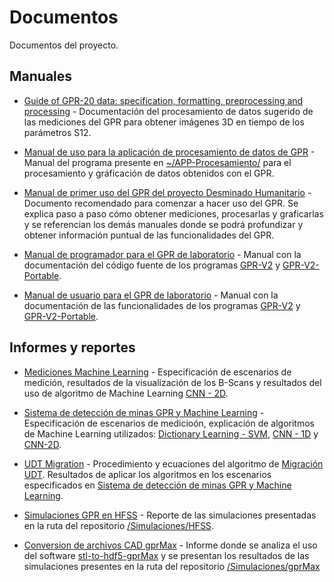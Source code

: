 # Documentos
Documentos del proyecto.

## Manuales
* [Guide of GPR-20 data: specification, formatting, preprocessing and processing](https://github.com/gdh-uniandes/GPR-Uniandes/blob/main/Documentos/01%20procesamiento%20de%20datos%20de%20GPR.pdf) - Documentación del procesamiento de datos sugerido de las mediciones del GPR para obtener imágenes 3D en tiempo de los parámetros S12.

* [Manual de uso para la aplicación de procesamiento de datos de GPR](https://github.com/gdh-uniandes/GPR-Uniandes/blob/main/Documentos/Manual_APP_Procesamiento.pdf) - Manual del programa presente en [~/APP-Procesamiento/](https://github.com/gdh-uniandes/GPR-Uniandes/tree/main/APP-Procesamiento) para el procesamiento y gráficación de datos obtenidos con el GPR.

* [Manual de primer uso del GPR del proyecto Desminado Humanitario](https://github.com/gdh-uniandes/GPR-Uniandes/blob/main/Documentos/Manual_Primer_Uso.pdf) - Documento recomendado para comenzar a hacer uso del GPR. Se explica paso a paso cómo obtener mediciones, procesarlas y graficarlas y se referencian los demás manuales donde se podrá profundizar y obtener información puntual de las funcionalidades del GPR.

* [Manual de programador para el GPR de laboratorio](https://github.com/gdh-uniandes/GPR-Uniandes/blob/main/Documentos/Manual_Programador_GPR.pdf) - Manual con la documentación del código fuente de los programas [GPR-V2](https://github.com/gdh-uniandes/GPR-Uniandes/tree/main/GPR-V2) y [GPR-V2-Portable](https://github.com/gdh-uniandes/GPR-Uniandes/tree/main/GPR-V2).

* [Manual de usuario para el GPR de laboratorio](https://github.com/gdh-uniandes/GPR-Uniandes/blob/main/Documentos/Manual_Usuario_GPR.pdf) - Manual con la documentación de las funcionalidades de los programas [GPR-V2](https://github.com/gdh-uniandes/GPR-Uniandes/tree/main/GPR-V2) y [GPR-V2-Portable](https://github.com/gdh-uniandes/GPR-Uniandes/tree/main/GPR-V2).

## Informes y reportes

* [Mediciones Machine Learning](https://github.com/gdh-uniandes/GPR-Uniandes/blob/main/Documentos/Mediciones_Machine_Learning.pdf) - Especificación de escenarios de medición, resultados de la visualización de los B-Scans y resultados del uso de algoritmo de Machine Learning [CNN - 2D](https://github.com/gdh-uniandes/GPR-Uniandes/blob/main/scripts%20procesamiento/05_detection/GPR_CNN_B_Scan_New_Scenes.ipynb).

* [Sistema de detección de minas GPR y Machine Learning](https://github.com/gdh-uniandes/GPR-Uniandes/blob/main/Documentos/Sistema_de_detecci_n_de_minas_GPR_y_Machine_Learning.pdf) - Especificación de escenarios de medicioón, explicación de algoritmos de Machine Learning utilizados: [Dictionary Learning - SVM](https://github.com/gdh-uniandes/GPR-Uniandes/blob/main/scripts%20procesamiento/05_detection/demining_ml.ipynb), [CNN - 1D](https://github.com/gdh-uniandes/GPR-Uniandes/blob/main/scripts%20procesamiento/05_detection/GPR_CNN.ipynb) y [CNN-2D](https://github.com/gdh-uniandes/GPR-Uniandes/blob/main/scripts%20procesamiento/05_detection/GPR_CNN_B_Scan.ipynb). 

* [UDT Migration](https://github.com/gdh-uniandes/GPR-Uniandes/blob/main/Documentos/UDT_Migration.pdf) - Procedimiento y ecuaciones del algoritmo de [Migración UDT](https://github.com/gdh-uniandes/GPR-Uniandes/blob/main/scripts%20procesamiento/05_detection/udt_imaging.ipynb). Resultados de aplicar los algoritmos en los escenarios especificados en [Sistema de detección de minas GPR y Machine Learning](https://github.com/gdh-uniandes/GPR-Uniandes/blob/main/Documentos/Sistema_de_detecci_n_de_minas_GPR_y_Machine_Learning.pdf). 


* [Simulaciones GPR en HFSS](https://github.com/gdh-uniandes/GPR-Uniandes/blob/main/Documentos/Simulaciones_GPR_HFSS.pdf) - Reporte de las simulaciones presentadas en la ruta del repositorio [/Simulaciones/HFSS](https://github.com/gdh-uniandes/GPR-Uniandes/tree/main/Simulaciones/HFSS).

* [Conversion de archivos CAD gprMax](https://github.com/gdh-uniandes/GPR-Uniandes/blob/main/Documentos/Conversion_de_archivos_CAD_gprMax.pdf) - Informe donde se analiza el uso del software [stl-to-hdf5-gprMax](https://github.com/gaboandres1/stl-to-hdf5-gprMax) y se presentan los resultados de las simulaciones presentes en la ruta del repositorio [/Simulaciones/gprMax](https://github.com/gdh-uniandes/GPR-Uniandes/tree/main/Simulaciones/gprMax)

